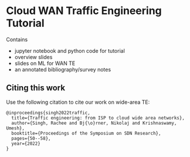 # Cloud WAN Traffic Engineering Tutorial

Contains 

* jupyter notebook and python code for tutorial
* overview slides
* slides on ML for WAN TE
* an annotated bibliography/survey notes


## Citing this work
Use the following citation to cite our work on wide-area TE:
```
@inproceedings{singh2022traffic,
  title={Traffic engineering: from ISP to cloud wide area networks},
  author={Singh, Rachee and Bj{\o}rner, Nikolaj and Krishnaswamy, Umesh},
  booktitle={Proceedings of the Symposium on SDN Research},
  pages={50--58},
  year={2022}
}
```
